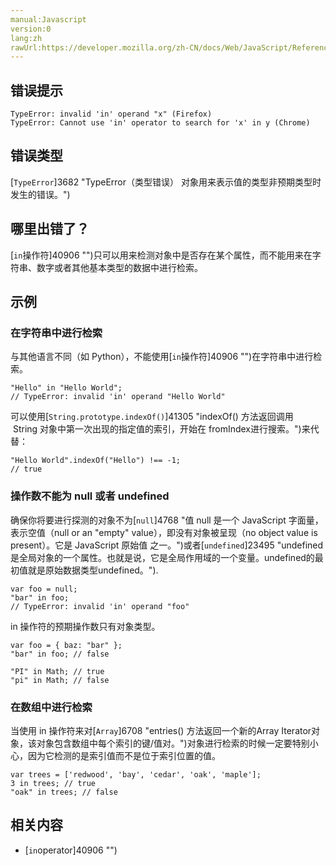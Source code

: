 ```yaml
---
manual:Javascript
version:0
lang:zh
rawUrl:https://developer.mozilla.org/zh-CN/docs/Web/JavaScript/Reference/Errors/in_operator_no_object
---
```






## 错误提示<a name="错误提示"></a>

```
TypeError: invalid 'in' operand "x" (Firefox)
TypeError: Cannot use 'in' operator to search for 'x' in y (Chrome)

```

## 错误类型<a name="错误类型"></a>


[`TypeError`]3682 "TypeError（类型错误） 对象用来表示值的类型非预期类型时发生的错误。")


## 哪里出错了？<a name="哪里出错了？"></a>


[`in`操作符]40906 "")只可以用来检测对象中是否存在某个属性，而不能用来在字符串、数字或者其他基本类型的数据中进行检索。


## 示例<a name="示例"></a>

### 在字符串中进行检索<a name="在字符串中进行检索"></a>


与其他语言不同（如 Python），不能使用[`in`操作符]40906 "")在字符串中进行检索。


```
"Hello" in "Hello World"; 
// TypeError: invalid 'in' operand "Hello World"
```


可以使用[`String.prototype.indexOf()`]41305 "indexOf() 方法返回调用  String 对象中第一次出现的指定值的索引，开始在 fromIndex进行搜索。")来代替：


```
"Hello World".indexOf("Hello") !== -1; 
// true
```

### 操作数不能为 null 或者 undefined<a name="操作数不能为_null_或者_undefined"></a>


确保你将要进行探测的对象不为[`null`]4768 "值 null 是一个 JavaScript 字面量，表示空值（null or an "empty" value），即没有对象被呈现（no object value is present）。它是 JavaScript 原始值 之一。")或者[`undefined`]23495 "undefined是全局对象的一个属性。也就是说，它是全局作用域的一个变量。undefined的最初值就是原始数据类型undefined。").


```
var foo = null;
"bar" in foo;
// TypeError: invalid 'in' operand "foo"
```


in 操作符的预期操作数只有对象类型。


```
var foo = { baz: "bar" };
"bar" in foo; // false

"PI" in Math; // true
"pi" in Math; // false
```

### 在数组中进行检索<a name="在数组中进行检索"></a>


当使用 in 操作符来对[`Array`]6708 "entries() 方法返回一个新的Array Iterator对象，该对象包含数组中每个索引的键/值对。")对象进行检索的时候一定要特别小心，因为它检测的是索引值而不是位于索引位置的值。


```
var trees = ['redwood', 'bay', 'cedar', 'oak', 'maple'];
3 in trees; // true
"oak" in trees; // false
```

## 相关内容<a name="相关内容"></a>

* [`in`operator]40906 "")



